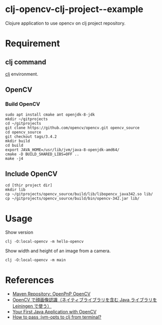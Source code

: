 # clj-opencv-clj-project--example
Clojure application to use opencv on clj project repository.

# Requirement

## clj command
[clj](https://clojure.org/guides/getting_started) environment.

## OpenCV

### Build OpenCV
```
sudo apt install cmake ant openjdk-8-jdk
mkdir ~/gitprojects
cd ~/gitprojects
git clone https://github.com/opencv/opencv.git opencv_source
cd opencv_source
git checkout tags/3.4.2
mkdir build
cd build
export JAVA_HOME=/usr/lib/jvm/java-8-openjdk-amd64/
cmake -D BUILD_SHARED_LIBS=OFF ..
make -j4
```

## Include OpenCV
```
cd [thir project dir]
mkdir lib
cp ~/gitprojects/opencv_source/build/lib/libopencv_java342.so lib/
cp ~/gitprojects/opencv_source/build/bin/opencv-342.jar lib/
```

# Usage
Show version
```
clj -O:local-opencv -m hello-opencv
```

Show width and height of an image from a camera.
```
clj -O:local-opencv -m main
```

# References
- [Maven Repository: OpenPnP OpenCV](https://mvnrepository.com/artifact/org.openpnp/opencv)
- [OpenCV で顔画像認識（ネイティブライブラリを含む Java ライブラリを Leiningen で使う）](http://tnoda-clojure.tumblr.com/post/104179135029/opencv-%E3%81%A7%E9%A1%94%E7%94%BB%E5%83%8F%E8%AA%8D%E8%AD%98%E3%83%8D%E3%82%A4%E3%83%86%E3%82%A3%E3%83%96%E3%83%A9%E3%82%A4%E3%83%96%E3%83%A9%E3%83%AA%E3%82%92%E5%90%AB%E3%82%80-java-%E3%83%A9%E3%82%A4%E3%83%96%E3%83%A9%E3%83%AA%E3%82%92-leiningen)
- [Your First Java Application with OpenCV](https://opencv-java-tutorials.readthedocs.io/en/latest/02-first-java-application-with-opencv.html)
- [How to pass :jvm-opts to clj from terminal?](https://clojureverse.org/t/how-to-pass-jvm-opts-to-clj-from-terminal/1940)
